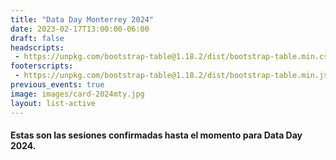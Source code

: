 ```yaml
---
title: "Data Day Monterrey 2024"
date: 2023-02-17T13:00:00-06:00
draft: false
headscripts:
 - https://unpkg.com/bootstrap-table@1.18.2/dist/bootstrap-table.min.css
footerscripts:
 - https://unpkg.com/bootstrap-table@1.18.2/dist/bootstrap-table.min.js
previous_events: true
image: images/card-2024mty.jpg
layout: list-active
---
```



#### Estas son las sesiones confirmadas hasta el momento para Data Day 2024.

